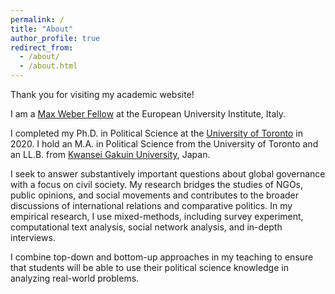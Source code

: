 ```yaml
---
permalink: /
title: "About"
author_profile: true
redirect_from:
  - /about/
  - /about.html
---
```



Thank you for visiting my academic website!

I am a [Max Weber Fellow](https://www.eui.eu/ServicesAndAdmin/AcademicService/Fellowships/MaxWeberFellowships) at the European University Institute, Italy.

I completed my Ph.D. in Political Science at the [University of Toronto](https://politics.utoronto.ca/) in 2020. I hold an M.A. in Political Science from the University of Toronto and an LL.B. from [Kwansei Gakuin University](https://global.kwansei.ac.jp/academics/undergraduate/school_law_politics), Japan.

I seek to answer substantively important questions about global governance with a focus on civil society. My research bridges the studies of NGOs, public opinions, and social movements and contributes to the broader discussions of international relations and comparative politics. In my empirical research, I use mixed-methods, including survey experiment, computational text analysis, social network analysis, and in-depth interviews.

I combine top-down and bottom-up approaches in my teaching to ensure that students will be able to use their political science knowledge in analyzing real-world problems.